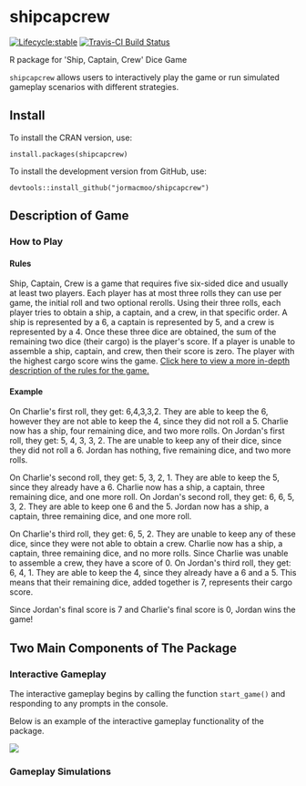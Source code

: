 # shipcapcrew

  <!-- badges: start -->
  [![Lifecycle:stable](https://img.shields.io/badge/lifecycle-stable-green.svg)](https://www.tidyverse.org/lifecycle/#experimental)
  [![Travis-CI Build Status](https://travis-ci.org/jormacmoo/shipcapcrew.svg?branch=master)](https://travis-ci.org/jormacmoo/shipcapcrew)
  <!-- badges: end -->
  
R package for 'Ship, Captain, Crew' Dice Game

`shipcapcrew` allows users to interactively play the game or run simulated gameplay scenarios with different strategies.

## Install

To install the CRAN version, use:

```{r}
install.packages(shipcapcrew)
```

To install the development version from GitHub, use:

```{r}
devtools::install_github("jormacmoo/shipcapcrew")
```

## Description of Game

### How to Play

#### Rules

Ship, Captain, Crew is a game that requires five six-sided dice and usually at least two players. Each player has at most three rolls they can use per game, the initial roll and two optional rerolls. Using their three rolls, each player tries to obtain a ship, a captain, and a crew, in that specific order. A ship is represented by a 6, a captain is represented by 5, and a crew is represented by a 4. Once these three dice are obtained, the sum of the remaining two dice (their cargo) is the player's score. If a player is unable to assemble a ship, captain, and crew, then their score is zero. The player with the highest cargo score wins the game. [Click here to view a more in-depth description of the rules for the game.](https://www.dicegamedepot.com/ship-captain-and-crew-dice-game-rules/)

#### Example

On Charlie's first roll, they get: 6,4,3,3,2. They are able to keep the 6, however they are not able to keep the 4, since they did not roll a 5. Charlie now has a ship, four remaining dice, and two more rolls. On Jordan's first roll, they get: 5, 4, 3, 3, 2. The are unable to keep any of their dice, since they did not roll a 6. Jordan has nothing, five remaining dice, and two more rolls.

On Charlie's second roll, they get: 5, 3, 2, 1. They are able to keep the 5, since they already have a 6. Charlie now has a ship, a captain, three remaining dice, and one more roll. On Jordan's second roll, they get: 6, 6, 5, 3, 2. They are able to keep one 6 and the 5. Jordan now has a ship, a captain, three remaining dice, and one more roll.

On Charlie's third roll, they get: 6, 5, 2. They are unable to keep any of these dice, since they were not able to obtain a crew. Charlie now has a ship, a captain, three remaining dice, and no more rolls. Since Charlie was unable to assemble a crew, they have a score of 0. On Jordan's third roll, they get: 6, 4, 1. They are able to keep the 4, since they already have a 6 and a 5. This means that their remaining dice, added together is 7, represents their cargo score. 

Since Jordan's final score is 7 and Charlie's final score is 0, Jordan wins the game!

## Two Main Components of The Package

### Interactive Gameplay

The interactive gameplay begins by calling the function `start_game()` and responding to any prompts in the console.

Below is an example of the interactive gameplay functionality of the package.

![](test_video.gif)

### Gameplay Simulations

